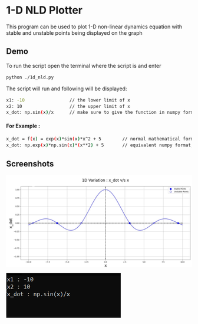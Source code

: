 
# 1-D NLD Plotter

This program can be used to plot 1-D non-linear dynamics equation with stable and
unstable points being displayed on the graph


## Demo

To run the script open the terminal where the script is and enter

```bash
python ./1d_nld.py
```
The script will run and following will be displayed:

```bash
x1: -10                 // the lower limit of x
x2: 10                  // the upper limit of x
x_dot: np.sin(x)/x      // make sure to give the function in numpy format
```

#### For Example :
```bash
x_dot = f(x) = exp(x)*sin(x)*x^2 + 5        // normal mathematical format
x_dot: np.exp(x)*np.sin(x)*(x**2) + 5       // equivalent numpy format, acceptable by sscript
```



## Screenshots

![Graph Screenshot](https://github.com/Vaibhav-Ramola/non-linear_dynamics_project/blob/master/Graph.jpg)

![Terminal Screenshot](https://github.com/Vaibhav-Ramola/non-linear_dynamics_project/blob/master/Terminal%20input.png)